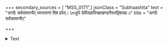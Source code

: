 +++
secondary_sources = [ "MSS_0171",]
jsonClass = "Subhaashita"
text = "अगदैः सर्वसामान्यैर् व्यन्तराणां विषं हरेत्।  \nधूपो देवीसहापिच्छखण्डनैस्तद्विषापहः॥"
title = "अगदैः सर्वसामान्यैर्"

+++

<details><summary>Text</summary>

अगदैः सर्वसामान्यैर् व्यन्तराणां विषं हरेत्।  
धूपो देवीसहापिच्छखण्डनैस्तद्विषापहः॥
</details>
